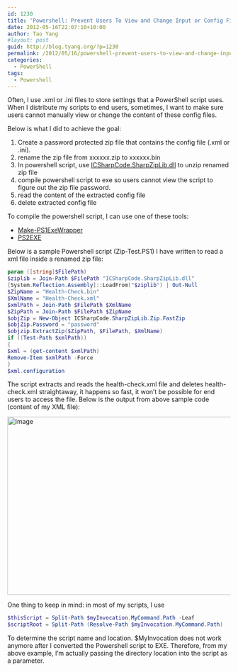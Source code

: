 ```yaml
---
id: 1230
title: 'Powershell: Prevent Users To View and Change Input or Config Files That Are Used by a Script'
date: 2012-05-16T22:07:10+10:00
author: Tao Yang
#layout: post
guid: http://blog.tyang.org/?p=1230
permalink: /2012/05/16/powershell-prevent-users-to-view-and-change-input-or-config-files-that-are-used-by-a-script/
categories:
  - PowerShell
tags:
  - Powershell
---
```

Often, I use .xml or .ini files to store settings that a PowerShell script uses. When I distribute my scripts to end users, sometimes, I want to make sure users cannot manually view or change the content of these config files.

Below is what I did to achieve the goal:
<ol>
	<li>Create a password protected zip file that contains the config file (.xml or .ini).</li>
	<li>rename the zip file from xxxxxx.zip to xxxxxx.bin</li>
	<li>In powershell script, use <a href="http://www.icsharpcode.net/OpenSource/SharpZipLib/Default.aspx">ICSharpCode.SharpZipLib.dll</a> to unzip renamed zip file</li>
	<li>compile powershell script to exe so users cannot view the script to figure out the zip file password.</li>
	<li>read the content of the extracted config file</li>
	<li>delete extracted config file</li>
</ol>
To compile the powershell script, I can use one of these tools:
<ul>
	<li><a href="http://rkeithhill.wordpress.com/2010/09/21/make-ps1exewrapper/">Make-PS1ExeWrapper</a></li>
	<li><a href="http://ps2exe.codeplex.com/">PS2EXE</a></li>
</ul>
Below is a sample Powershell script (Zip-Test.PS1) I have written to read a xml file inside a renamed zip file:

```powershell
param ([string]$FilePath)
$ziplib = Join-Path $FilePath "ICSharpCode.SharpZipLib.dll"
[System.Reflection.Assembly]::LoadFrom("$ziplib") | Out-Null
$ZipName = "Health-Check.bin"
$XmlName = "Health-Check.xml"
$xmlPath = Join-Path $FilePath $XmlName
$ZipPath = Join-Path $FilePath $ZipName
$objZip = New-Object ICSharpCode.SharpZipLib.Zip.FastZip
$objZip.Password = "password"
$objzip.ExtractZip($ZipPath, $FilePath, $XmlName)
if ((Test-Path $xmlPath))
{
$xml = (get-content $xmlPath)
Remove-Item $xmlPath -Force
}
$xml.configuration
```


The script extracts and reads the health-check.xml file and deletes health-check.xml straightaway, it happens so fast, it won’t be possible for end users to access the file. Below is the output from above sample code (content of my XML file):

<a href="http://blog.tyang.org/wp-content/uploads/2012/05/image10.png"><img style="background-image: none; padding-left: 0px; padding-right: 0px; display: inline; padding-top: 0px; border: 0px;" title="image" src="http://blog.tyang.org/wp-content/uploads/2012/05/image_thumb10.png" alt="image" width="580" height="402" border="0" /></a>

One thing to keep in mind: in most of my scripts, I use

```powershell
$thisScript = Split-Path $myInvocation.MyCommand.Path -Leaf
$scriptRoot = Split-Path (Resolve-Path $myInvocation.MyCommand.Path)
```


To determine the script name and location. $MyInvocation does not work anymore after I converted the Powershell script to EXE. Therefore, from my above example, I’m actually passing the directory location into the script as a parameter.